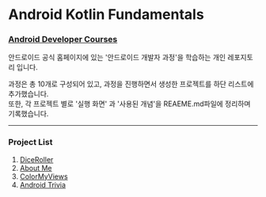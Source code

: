 # Android Kotlin Fundamentals
### [Android Developer Courses](https://developer.android.com/courses/kotlin-android-fundamentals/overview?hl=ko)
안드로이드 공식 홈페이지에 있는 '안드로이드 개발자 과정'을 학습하는 개인 레포지토리 입니다.

과정은 총 10개로 구성되어 있고, 과정을 진행하면서 생성한 프로젝트를 하단 리스트에 추가했습니다.   
또한, 각 프로젝트 별로 '실행 화면' 과 '사용된 개념'을 REAEME.md파일에 정리하며 기록했습니다. 
* * *
### Project List
1. [DiceRoller](https://github.com/JINKOO/Android_Kotlin_Fundamentals/tree/main/DiceRoller)
2. [About Me](https://github.com/JINKOO/Android_Kotlin_Fundamentals/tree/main/AboutMe)
3. [ColorMyViews](https://github.com/JINKOO/Android_Kotlin_Fundamentals/tree/main/ColorMyViews)
4. [Android Trivia](https://github.com/JINKOO/Android_Kotlin_Fundamentals/edit/main/AndroidTrivia-Starter/README.md)
